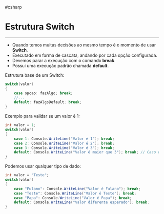 #csharp
# Estrutura Switch
---

- Quando temos muitas decisões ao mesmo tempo é o momento de usar __Switch__.
- Executado em forma de cascata, andando por cada opção configurada.
- Devemos parar a execução com o comando __break__.
- Possui uma execução padrão chamada __default__.

Estrutura base de um Switch:

```csharp
switch(valor)
{
    case opcao: fazAlgo; break;
    //...
    default: fazAlgoDefault; break;
}
```

Exemplo para validar se um valor é 1:

```csharp
int valor = 1;
switch(valor)
{
    case 1: Console.WriteLine("Valor é 1"); break;
    case 2: Console.WriteLine("Valor é 2"); break;
    case 3: Console.WriteLine("Valor é 3"); break;
    default: Console.WriteLine("Valor é maior que 3"); break; // Caso não for 1,2 ou 3
}
```

Podemos usar qualquer tipo de dado:

```csharp
int valor = "Teste";
switch(valor)
{
    case "Fulano": Console.WriteLine("Valor é Fulano"); break;
    case "Teste": Console.WriteLine("Valor é Teste"); break;
    case "Papa": Console.WriteLine("Valor é Papa"); break;
    default: Console.WriteLine("Valor diferente esperado"); break;
}
